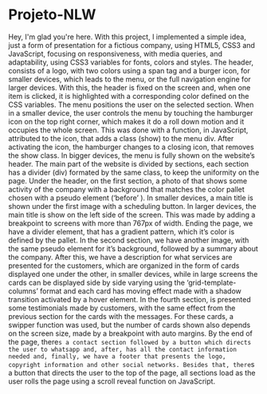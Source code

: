 # Projeto-NLW
Hey, I'm glad you're here.
	With this project, I implemented a simple idea, just a form of presentation for a fictious company, using HTML5, CSS3 and JavaScript, focusing on responsiveness, with media queries, and adaptability, using CSS3 variables for fonts, colors and styles. 
	The header, consists of a logo, with two colors using a span tag and a burger icon, for smaller devices, which leads to the menu, or the full navigation engine for larger devices. With this, the header is fixed on the screen and, when one item is clicked, it is highlighted with a corresponding color defined on the CSS variables.
	The menu positions the user on the selected section. When in a smaller device, the user controls the menu by touching the hamburger icon on the top right corner, which makes it do a roll down motion and it occupies the whole screen. This was done with a function, in JavaScript, attributed to the icon, that adds a class (show) to the menu div. After activating the icon, the hamburger changes to a closing icon, that removes the show class. In bigger devices, the menu is fully shown on the website’s header.
	The main part of the website is divided by sections, each section has a divider (div) formated by the same class, to keep the uniformity on the page. 
	Under the header, on the first section, a photo of that shows some activity of the company  with a background that matches the color pallet chosen with a pseudo element (‘before’ ). In smaller devices,  a main title is shown under the first image with a scheduling button. In larger devices, the main title is show on the left side of the screen. This was made by adding a breakpoint to screens with more than 767px of width. Ending the page, we have a divider element, that has a gradient pattern, which it’s color is defined by the pallet.
	In the second section, we have another image, with the same pseudo element for it’s background, followed by a summary about the company.
	After this, we have a description for what services are presented for the customers, which are organized in the form of cards displayed one under the other, in smaller devices, while in large screens the cards can be displayed side by side varying using the ‘grid-template-columns’ format and each card has moving effect made with a shadow transition activated by a hover element.
	In the fourth section, is presented some testimonials made by customers, with the same effect from the previous section for the cards with the messages. For these cards, a swipper function was used, but the number of cards shown also depends on the screen size, made by a breakpoint with auto margins.
	By the end of the page, there`s a contact section followed by a button which directs the user to whatsapp and, after, has all the contact information needed and, finally, we have a footer that presents the logo, copyright information and other social networks.
	Besides that, there`s a button that directs the user to the top of the page, all sections load as the user rolls the page using a scroll reveal function on JavaScript. 
